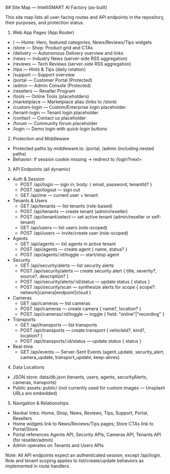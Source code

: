 8# Site Map — IntelliSMART AI Factory (as-built)

This site map lists all user-facing routes and API endpoints in the repository, their purposes, and protection status.

1) Web App Pages (App Router)
- / — Home: Hero, featured categories, News/Reviews/Tips widgets
- /store — Shop: Product grid and CTAs
- /delivery — Autonomous Delivery overview and links
- /news — Industry News (server-side RSS aggregation)
- /reviews — Tech Reviews (server-side RSS aggregation)
- /tips — Hints & Tips (daily rotation)
- /support — Support overview
- /portal — Customer Portal (Protected)
- /admin — Admin Console (Protected)
- /resellers — Reseller Program
- /tools — Online Tools (placeholders)
- /marketplace — Marketplace alias (links to /store)
- /custom-login — Custom/Enterprise login placeholder
- /tenant-login — Tenant login placeholder
- /contact — Contact us placeholder
- /forum — Community forum placeholder
- /login — Demo login with quick-login buttons

2) Protection and Middleware
- Protected paths by middleware.ts: /portal, /admin (including nested paths)
- Behavior: If session cookie missing → redirect to /login?next=<path>

3) API Endpoints (all dynamic)
- Auth & Session
  - POST /api/login — sign in; body: { email, password, tenantId? }
  - POST /api/logout — sign out
  - GET  /api/me — current user + tenant
- Tenants & Users
  - GET  /api/tenants — list tenants (role-based)
  - POST /api/tenants — create tenant (admin/reseller)
  - POST /api/tenant/select — set active tenant (admin/reseller or self-tenant)
  - GET  /api/users — list users (role-scoped)
  - POST /api/users — invite/create user (role-scoped)
- Agents
  - GET  /api/agents — list agents in active tenant
  - POST /api/agents — create agent { name, status? }
  - POST /api/agents/:id/toggle — start/stop agent
- Security
  - GET  /api/security/alerts — list security alerts
  - POST /api/security/alerts — create security alert { title, severity?, source?, description? }
  - POST /api/security/alerts/:id/status — update status { status }
  - POST /api/security/scan — synthesize alerts for scope { scope?: network|camera|endpoint|cloud }
- Cameras
  - GET  /api/cameras — list cameras
  - POST /api/cameras — create camera { name?, location? }
  - POST /api/cameras/:id/toggle — toggle { field: "online"|"recording" }
- Transports
  - GET  /api/transports — list transports
  - POST /api/transports — create transport { vehicleId?, kind?, location? }
  - POST /api/transports/:id/status — update status { status }
- Real-time
  - GET  /api/events — Server-Sent Events (agent_update, security_alert, camera_update, transport_update; keep-alives)

4) Data Locations
- JSON store: data/db.json (tenants, users, agents, securityAlerts, cameras, transports)
- Public assets: public/ (not currently used for custom images — Unsplash URLs are embedded)

5) Navigation & Relationships
- Navbar links: Home, Shop, News, Reviews, Tips, Support, Portal, Resellers
- Home widgets link to News/Reviews/Tips pages; Store CTAs link to Portal/Store
- Portal references Agents API, Security APIs, Cameras API, Tenants API (for reseller/admin)
- Admin operates on Tenants and Users APIs

Note: All API endpoints expect an authenticated session, except /api/login. Role and tenant scoping applies to list/create/update behaviors as implemented in route handlers.